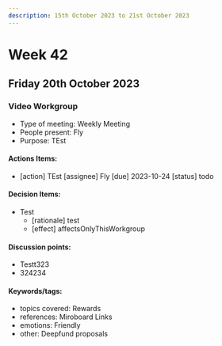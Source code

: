 ```yaml
---
description: 15th October 2023 to 21st October 2023
---
```


# Week 42

## Friday 20th October 2023

### Video Workgroup

- Type of meeting: Weekly Meeting
- People present: Fly
- Purpose: TEst

#### Actions Items:
- [action] TEst [assignee] Fly [due] 2023-10-24 [status] todo

#### Decision Items:
- Test
  - [rationale] test
  - [effect] affectsOnlyThisWorkgroup

#### Discussion points:
- Testt323
- 324234

#### Keywords/tags:
- topics covered: Rewards
- references: Miroboard Links
- emotions: Friendly
- other: Deepfund proposals